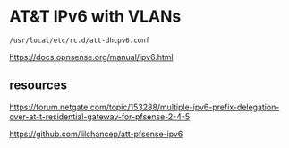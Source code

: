 # AT&T IPv6 with VLANs

`/usr/local/etc/rc.d/att-dhcpv6.conf`

https://docs.opnsense.org/manual/ipv6.html

## resources
https://forum.netgate.com/topic/153288/multiple-ipv6-prefix-delegation-over-at-t-residential-gateway-for-pfsense-2-4-5

https://github.com/lilchancep/att-pfsense-ipv6

